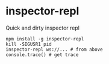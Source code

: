 # inspector-repl

Quick and dirty inspector repl

```
npm install -g inspector-repl
kill -SIGUSR1 pid
inspector-repl ws://... # from above
console.trace() # get trace
```
